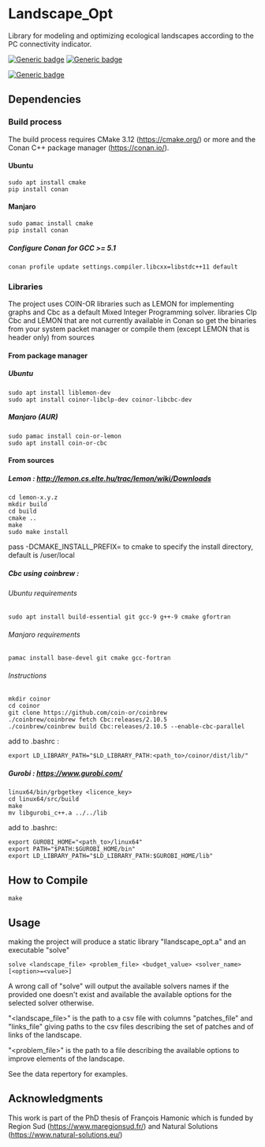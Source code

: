 # Landscape_Opt

Library for modeling and optimizing ecological landscapes according to the PC connectivity indicator.

[![Generic badge](https://img.shields.io/badge/C++-17-blue.svg?style=flat&logo=c%2B%2B)](https://en.cppreference.com/w/cpp/17)
[![Generic badge](https://img.shields.io/badge/CMake-3.12+-blue.svg?style=flat&logo=cmake)](https://cmake.org/cmake/help/latest/release/3.12.html)

[![Generic badge](https://img.shields.io/badge/license-Boost%20Software%20License-blue)](https://www.boost.org/users/license.html)

## Dependencies

### Build process
The build process requires CMake 3.12 (https://cmake.org/) or more and the Conan C++ package manager (https://conan.io/).
#### Ubuntu
    sudo apt install cmake
    pip install conan
#### Manjaro
    sudo pamac install cmake
    pip install conan

##### Configure Conan for GCC >= 5.1
    conan profile update settings.compiler.libcxx=libstdc++11 default

### Libraries
The project uses COIN-OR libraries such as LEMON for implementing graphs and Cbc as a default Mixed Integer Programming solver. libraries Clp Cbc and LEMON that are not currently available in Conan so get the binaries from your system packet manager or compile them (except LEMON that is header only) from sources

#### From package manager
##### Ubuntu
    sudo apt install liblemon-dev
    sudo apt install coinor-libclp-dev coinor-libcbc-dev
##### Manjaro (AUR)
    sudo pamac install coin-or-lemon
    sudo apt install coin-or-cbc

#### From sources
##### Lemon : http://lemon.cs.elte.hu/trac/lemon/wiki/Downloads
    cd lemon-x.y.z
    mkdir build
    cd build
    cmake ..
    make
    sudo make install
    
pass -DCMAKE_INSTALL_PREFIX=<install path> to cmake to specify the install directory, default is /user/local

##### Cbc using coinbrew :
###### Ubuntu requirements
    sudo apt install build-essential git gcc-9 g++-9 cmake gfortran
###### Manjaro requirements
    pamac install base-devel git cmake gcc-fortran

###### Instructions
    mkdir coinor
    cd coinor
    git clone https://github.com/coin-or/coinbrew
    ./coinbrew/coinbrew fetch Cbc:releases/2.10.5
    ./coinbrew/coinbrew build Cbc:releases/2.10.5 --enable-cbc-parallel

add to .bashrc :

    export LD_LIBRARY_PATH="$LD_LIBRARY_PATH:<path_to>/coinor/dist/lib/"

##### Gurobi : https://www.gurobi.com/
    linux64/bin/grbgetkey <licence_key>
    cd linux64/src/build
    make
    mv libgurobi_c++.a ../../lib

add to .bashrc:

    export GUROBI_HOME="<path_to>/linux64"
    export PATH="$PATH:$GUROBI_HOME/bin"
    export LD_LIBRARY_PATH="$LD_LIBRARY_PATH:$GUROBI_HOME/lib"


## How to Compile
    make

## Usage
making the project will produce a static library "llandscape_opt.a" and an executable "solve"

    solve <landscape_file> <problem_file> <budget_value> <solver_name> [<option>=<value>]

A wrong call of "solve" will output the available solvers names if the provided one doesn't exist and available the available options for the selected solver otherwise.

"<landscape_file>" is the path to a csv file with columns "patches_file" and "links_file" giving paths to the csv files describing the set of patches and of links of the landscape.

"<problem_file>" is the path to a file describing the available options to improve elements of the landscape.

See the data repertory for examples.

## Acknowledgments
This work is part of the PhD thesis of François Hamonic which is funded by Region Sud (https://www.maregionsud.fr/) and Natural Solutions (https://www.natural-solutions.eu/)
